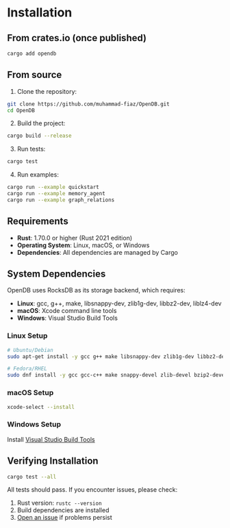 # Installation

## From crates.io (once published)

```bash
cargo add opendb
```

## From source

1. Clone the repository:

```bash
git clone https://github.com/muhammad-fiaz/OpenDB.git
cd OpenDB
```

2. Build the project:

```bash
cargo build --release
```

3. Run tests:

```bash
cargo test
```

4. Run examples:

```bash
cargo run --example quickstart
cargo run --example memory_agent
cargo run --example graph_relations
```

## Requirements

- **Rust**: 1.70.0 or higher (Rust 2021 edition)
- **Operating System**: Linux, macOS, or Windows
- **Dependencies**: All dependencies are managed by Cargo

## System Dependencies

OpenDB uses RocksDB as its storage backend, which requires:

- **Linux**: gcc, g++, make, libsnappy-dev, zlib1g-dev, libbz2-dev, liblz4-dev
- **macOS**: Xcode command line tools
- **Windows**: Visual Studio Build Tools

### Linux Setup

```bash
# Ubuntu/Debian
sudo apt-get install -y gcc g++ make libsnappy-dev zlib1g-dev libbz2-dev liblz4-dev

# Fedora/RHEL
sudo dnf install -y gcc gcc-c++ make snappy-devel zlib-devel bzip2-devel lz4-devel
```

### macOS Setup

```bash
xcode-select --install
```

### Windows Setup

Install [Visual Studio Build Tools](https://visualstudio.microsoft.com/downloads/#build-tools-for-visual-studio-2022)

## Verifying Installation

```bash
cargo test --all
```

All tests should pass. If you encounter issues, please check:

1. Rust version: `rustc --version`
2. Build dependencies are installed
3. [Open an issue](https://github.com/muhammad-fiaz/OpenDB/issues) if problems persist
